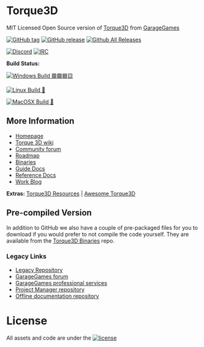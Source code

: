# Torque3D

MIT Licensed Open Source version of [Torque3D](https://torque3d.org) from [GarageGames](http://www.garagegames.com)

[![GitHub tag](https://img.shields.io/github/tag/TorqueGameEngines/Torque3D.svg)](https://github.com/TorqueGameEngines/Torque3D/tags)
[![GitHub release](https://img.shields.io/github/release/TorqueGameEngines/Torque3D.svg)](https://github.com/TorqueGameEngines/Torque3D/releases/latest)
[![Github All Releases](https://img.shields.io/github/downloads/TorqueGameEngines/Torque3D/total.svg)](https://github.com/TorqueGameEngines/Torque3D/releases/latest)

[![Discord](https://img.shields.io/badge/Discord%20-%237289DA.svg?&logo=discord&logoColor=white)](https://discord.com/invite/qdAZxT4)
[![IRC](https://img.shields.io/badge/irc-%23garagegames-green.svg)](https://kiwiirc.com/client/irc.maxgaming.net/?nick=wiki_user|?#garagegames) 

**Build Status:**

[![Windows Build 🟥🟩🟦🟨](https://github.com/TorqueGameEngines/Torque3D/actions/workflows/build-windows-msvc.yml/badge.svg)](https://github.com/TorqueGameEngines/Torque3D/actions/workflows/build-windows-msvc.yml)

[![Linux Build 🐧](https://github.com/TorqueGameEngines/Torque3D/actions/workflows/build-linux-gcc.yml/badge.svg)](https://github.com/TorqueGameEngines/Torque3D/actions/workflows/build-linux-gcc.yml)

[![MacOSX Build 🍎](https://github.com/TorqueGameEngines/Torque3D/actions/workflows/build-macos-clang.yml/badge.svg)](https://github.com/TorqueGameEngines/Torque3D/actions/workflows/build-macos-clang.yml)



## More Information

* [Homepage](https://torque3d.org)
* [Torque 3D wiki](http://wiki.torque3d.org)
* [Community forum](https://torque3d.org/forums)
* [Roadmap](https://github.com/orgs/TorqueGameEngines/projects/1)
* [Binaries](https://github.com/TorqueGameEngines/Torque3D-Binaries)
* [Guide Docs](https://torque3d.org/docs/t3d/)
* [Reference Docs](https://reference.torque3d.org/)
* [Work Blog](https://torque3d.org/blogs/blog/1-work-blog/)

**Extras:**
[Torque3D Resources](https://github.com/Torque3DResources) | [Awesome Torque3D](https://github.com/TorqueGameEngines/awesome-torque3d)

## Pre-compiled Version

In addition to GitHub we also have a couple of pre-packaged files for you to download if you would prefer to not compile the code yourself.
They are available from the [Torque3D Binaries](https://github.com/TorqueGameEngines/Torque3D-Binaries) repo.

### Legacy Links
* [Legacy Repository](https://github.com/GarageGames/Torque3D)
* [GarageGames forum](http://www.garagegames.com/community/forums)
* [GarageGames professional services](http://services.garagegames.com/)
* [Project Manager repository](https://github.com/GarageGames/Torque3D-ProjectManager)
* [Offline documentation repository](https://github.com/Torque3D-GameEngine/Torque3D-Documentation)

# License 

All assets and code are under the [![license](https://img.shields.io/github/license/GarageGames/Torque3D.svg)](https://github.com/GarageGames/Torque3D/blob/master/LICENSE.md)
